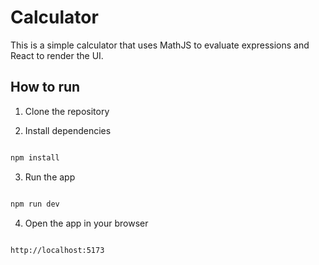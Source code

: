 # Calculator

This is a simple calculator that uses MathJS to evaluate expressions and React to render the UI.

## How to run

1. Clone the repository

2. Install dependencies

```bash

npm install

```

3. Run the app

```bash

npm run dev

```

4. Open the app in your browser

```bash

http://localhost:5173

```